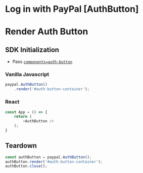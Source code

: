 # Log in with PayPal [AuthButton]

# Render Auth Button

## SDK Initialization
- Pass [`components=auth-button`](../../initialization.md#components)


### Vanilla Javascript

```javascript
paypal.AuthButton()
    .render('#auth-button-container');
```

### React

```javascript
const App = () => {
    return (
        <AuthButton />
    );
}
```
## Teardown

```javascript
const authButton = paypal.AuthButton();
authButton.render('#auth-button-container');
authButton.close();
```